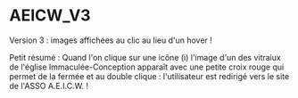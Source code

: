 # AEICW_V3
Version 3 : images affichées au clic au lieu d'un hover !

Petit résumé :
Quand l'on clique sur une icône (i) l'image d'un des vitraiux de l'église Immaculée-Conception apparaît avec une petite croix rouge qui permet de la fermée et au double clique : l'utilisateur est redirigé vers le site de l'ASSO A.E.I.C.W. !
